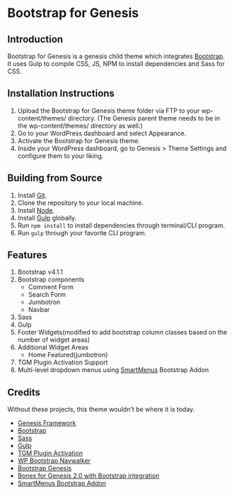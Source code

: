 # Bootstrap for Genesis

## Introduction

Bootstrap for Genesis is a genesis child theme which integrates [Bootstrap](http://getbootstrap.com/). It uses Gulp to compile CSS, JS, NPM to install dependencies and Sass for CSS. 

## Installation Instructions

1. Upload the Bootstrap for Genesis theme folder via FTP to your wp-content/themes/ directory. (The Genesis parent theme needs to be in the wp-content/themes/ directory as well.)
2. Go to your WordPress dashboard and select Appearance.
3. Activate the Bootstrap for Genesis theme.
4. Inside your WordPress dashboard, go to Genesis > Theme Settings and configure them to your liking.

## Building from Source

1. Install [Git](https://git-scm.com/).
2. Clone the repository to your local machine.
3. Install [Node](https://nodejs.org/en/).
4. Install [Gulp](https://gulpjs.com/) globally.
5. Run `npm install` to install dependencies through terminal/CLI program.
6. Run `gulp` through your favorite CLI program.

## Features

1. Bootstrap v4.1.1
2. Bootstrap components
	* Comment Form
	* Search Form
	* Jumbotron
	* Navbar
3. Sass
4. Gulp
5. Footer Widgets(modified to add bootstrap column classes based on the number of widget areas)
6. Additional Widget Areas
	* Home Featured(jumbotron)
7. TGM Plugin Activation Support
8. Multi-level dropdown menus using [SmartMenus](http://www.smartmenus.org/) Bootstrap Addon

## Credits

Without these projects, this theme wouldn't be where it is today.

* [Genesis Framework](http://my.studiopress.com/themes/genesis/)
* [Bootstrap](http://getbootstrap.com)
* [Sass](http://sass-lang.com/)
* [Gulp](http://gulpjs.com/)
* [TGM Plugin Activation](http://tgmpluginactivation.com/)
* [WP Bootstrap Navwalker](https://github.com/twittem/wp-bootstrap-navwalker)
* [Bootstrap Genesis](https://github.com/salcode/bootstrap-genesis)
* [Bones for Genesis 2.0 with Bootstrap integration](https://github.com/jer0dh/bones-for-genesis-2-0-bootstrap)
* [SmartMenus Bootstrap Addon](http://www.smartmenus.org/)